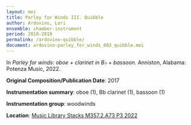 ```yaml
---
layout: mei
title: Parley for Winds III. Quibble  
author: Ardovino, Lori
ensemble: chamber-instrument 
period: 2010-2019  
permalink: /ardovino-quibble/
document: ardovino-parley_for_winds_003_quibble.mei
---
```


In *Parley for winds: oboe + clarinet in B♭ + bassoon.* Anniston, Alabama: Potenza Music, 2022.

**Original Composition/Publication Date**: 2017

**Instrumentation summary**: oboe (1), Bb clarinet (1), bassoon (1) 

**Instrumentation group**: woodwinds 

**Location**: <a href="https://tufts.primo.exlibrisgroup.com/permalink/01TUN_INST/1kc9gia/alma991018931681903851" target="_blank">Music Library Stacks M357.2.A73 P3 2022</a>
